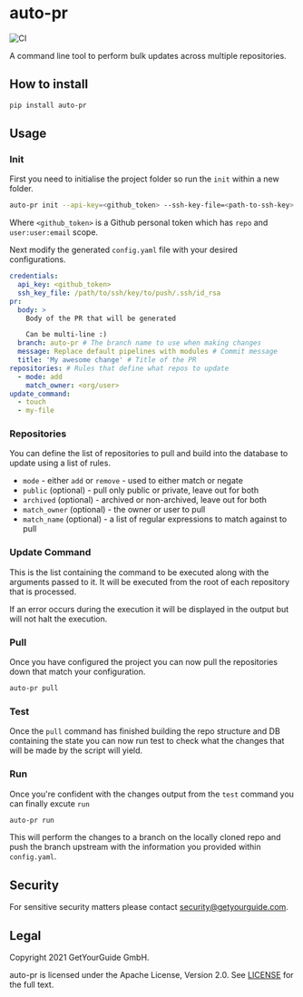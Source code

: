 # auto-pr

![CI](https://github.com/getyourguide/auto-pr/workflows/CI/badge.svg)

A command line tool to perform bulk updates across multiple repositories.

## How to install

```bash
pip install auto-pr
```

## Usage

### Init

First you need to initialise the project folder so run the `init` within a new folder.

```bash
auto-pr init --api-key=<github_token> --ssh-key-file=<path-to-ssh-key>
```

Where `<github_token>` is a Github personal token which has `repo` and `user:user:email` scope.

Next modify the generated `config.yaml` file with your desired configurations.

```yaml
credentials:
  api_key: <github_token>
  ssh_key_file: /path/to/ssh/key/to/push/.ssh/id_rsa
pr:
  body: >
    Body of the PR that will be generated

    Can be multi-line :)
  branch: auto-pr # The branch name to use when making changes
  message: Replace default pipelines with modules # Commit message
  title: 'My awesome change' # Title of the PR
repositories: # Rules that define what repos to update
  - mode: add
    match_owner: <org/user>
update_command:
  - touch
  - my-file
```

### Repositories

You can define the list of repositories to pull and build into the database to update using a list of rules.

- `mode` - either `add` or `remove` - used to either match or negate
- `public` (optional) - pull only public or private, leave out for both
- `archived` (optional) -  archived or non-archived, leave out for both
- `match_owner` (optional) - the owner or user to pull
- `match_name` (optional) - a list of regular expressions to match against to pull

###  Update Command

This is the list containing the command to be executed along with the arguments passed to it. It will be executed from
the root of each repository that is processed.

If an error occurs during the execution it will be displayed in the output but will not halt the execution.

### Pull

Once you have configured the project you can now pull the repositories down that match your configuration.

```bash
auto-pr pull
```

### Test

Once the `pull` command has finished building the repo structure and DB containing the state you can now run test to check what the changes that will be made by the script will yield.

### Run

Once you're confident with the changes output from the `test` command you can finally excute `run`

```bash
auto-pr run
```

This will perform the changes to a branch on the locally cloned repo and push the branch upstream with the information you provided within `config.yaml`.

## Security

For sensitive security matters please contact [security@getyourguide.com](mailto:security@getyourguide.com).

## Legal

Copyright 2021 GetYourGuide GmbH.

auto-pr is licensed under the Apache License, Version 2.0. See [LICENSE](LICENSE) for the full text.
